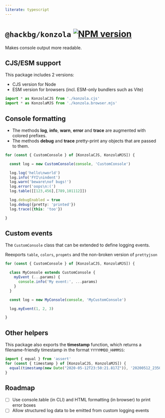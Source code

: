 ```yaml
---
literate: typescript
---
```

# `@hackbg/konzola` [![NPM version](https://img.shields.io/npm/v/@hackbg/konzola?color=9013fe&label=)](https://www.npmjs.com/package/@hackbg/konzola)

Makes console output more readable.

## CJS/ESM support

This package includes 2 versions: 
* CJS version for Node
* ESM version for browsers (incl. ESM-only bundlers such as Vite)

```typescript
import * as KonzolaCJS from './konzola.cjs'
import * as KonzolaMJS from './konzola.browser.mjs'
```

## Console formatting

* The methods **log**, **info**, **warn**, **error** and **trace**
  are augmented with colored prefixes.
* The methods **debug** and **trace**
  pretty-print any objects that are passed to them.

```typescript
for (const { CustomConsole } of [KonzolaCJS, KonzolaMJS]) {

  const log = new CustomConsole(console, 'CustomConsole')

  log.log('hello\nworld')
  log.info('FYI\nindent')
  log.warn('beware\nof bugs!')
  log.error('oops\n:(')
  log.table([[123,456],[789,101112]])

  log.debugEnabled = true
  log.debug({pretty: 'printed'})
  log.trace({this: 'too'})

}
```

## Custom events

The `CustomConsole` class that can be extended to define logging events.

Reexports `table`, `colors`, `propmts` and the non-broken version of `prettyjson`

```typescript
for (const { CustomConsole } of [KonzolaCJS, KonzolaMJS]) {

  class MyConsole extends CustomConsole {
    myEvent (...params) {
      console.info('My event:', ...params)
    }
  }

  const log = new MyConsole(console, 'MyCustomConsole')

  log.myEvent(1, 2, 3)

}
```

## Other helpers

This package also exports the **timestamp** function, which returns a filename-friendly
timestamp in the format `YYYYMMDD_HHMMSS`:

```typescript
import { equal } from 'assert'
for (const { timestamp } of [KonzolaCJS, KonzolaMJS]) {
  equal(timestamp(new Date("2020-05-12T23:50:21.817Z")), '20200512_235021')
}
```

## Roadmap

* [ ] Use console.table (in CLI) and HTML formatting (in browser)
      to print error boxes
* [ ] Allow structured log data to be emitted from custom logging events
